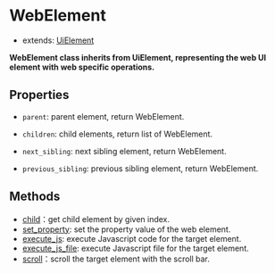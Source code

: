 # WebElement

- extends: [UiElement](./../../../../../python/uielement/uielement.md) 

**WebElement class inherits from UiElement, representing the web UI element with web specific operations.**  

## Properties

- `parent`: parent element, return WebElement.  

- `children`: child elements, return list of WebElement.  

- `next_sibling`: next sibling element, return WebElement.

- `previous_sibling`: previous sibling element, return WebElement.

## Methods
- [child](./child.md)：get child element by given index.
- [set_property](./set_property.md): set the property value of the web element.  
- [execute_js](./execute_js.md): execute Javascript code for the target element.  
- [execute_js_file](./execute_js_file.md): execute Javascript file for the target element.  
- [scroll](./scroll.md)：scroll the target element with the scroll bar.


